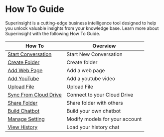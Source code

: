 # How To Guide

Superinsight is a cutting-edge business intelligence tool designed to help you unlock valuable insights from your knowledge base.
Learn more about Superinsight with the following How To Guide.

| How To                                    | Overview                       |
| ---------------------------------         | ------------------------------ |
| [Start Conversation](new-conversation)    | Start New Conversation         |
| [Create Folder](folder-create)            | Create folder                  |
| [Add Web Page](file-link)                 | Add a web page                 |
| [Add YouTube ](file-youtube)              | Add a youtube video            |
| [Upload File](file-upload)                | Upload File                    |
| [Sync From Cloud Drive](cloud-drive)      | Connect to your Cloud Drive    |
| [Share Folder ](folder-share)             | Share folder with others       |
| [Build Chatbot ](chatbot-build)           | Build your own chatbot         |
| [Manage Setting ](setting-manage)         | Modify models for your account |
| [View History](history)                   | Load your history chat         |

